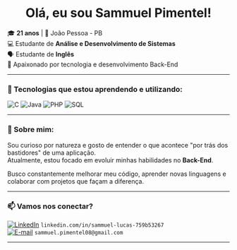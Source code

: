 <h1 align="center">Olá, eu sou Sammuel Pimentel!</h1>

🎓 **21 anos** | 📍 João Pessoa - PB  
💻 Estudante de **Análise e Desenvolvimento de Sistemas**  
🗣️ Estudante de **Inglês**  
🧠 Apaixonado por tecnologia e desenvolvimento Back-End  

---

### 🧰 Tecnologias que estou aprendendo e utilizando:

![C](https://img.shields.io/badge/C-00599C?style=for-the-badge&logo=c&logoColor=white)
![Java](https://img.shields.io/badge/Java-007396?style=for-the-badge&logo=java&logoColor=white)
![PHP](https://img.shields.io/badge/PHP-777BB4?style=for-the-badge&logo=php&logoColor=white)
![SQL](https://img.shields.io/badge/SQL-4479A1?style=for-the-badge&logo=mysql&logoColor=white)

---

### 🚀 Sobre mim:

Sou curioso por natureza e gosto de entender o que acontece "por trás dos bastidores" de uma aplicação.  
Atualmente, estou focado em evoluir minhas habilidades no **Back-End**.

Busco constantemente melhorar meu código, aprender novas linguagens e colaborar com projetos que façam a diferença.

---

### 📫 Vamos nos conectar?

[![LinkedIn](https://img.shields.io/badge/LinkedIn-0A66C2?style=for-the-badge&logo=linkedin&logoColor=white)](https://www.linkedin.com/in/sammuel-lucas-759b53267/) `linkedin.com/in/sammuel-lucas-759b53267`  
[![E-mail](https://img.shields.io/badge/Gmail-D14836?style=for-the-badge&logo=gmail&logoColor=white)](mailto:sammuel.pimentel08@gmail.com) `sammuel.pimentel08@gmail.com`

---



